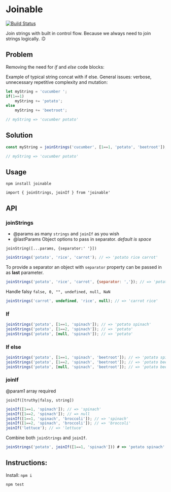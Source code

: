 # Joinable

[![Build Status](https://travis-ci.org/rkotze/joinable.svg?branch=master)](https://travis-ci.org/rkotze/joinable)

Join strings with built in control flow. Because we always need to join strings logically. :D

## Problem

Removing the need for _if_ and _else_ code blocks:

Example of typical string concat with if else. General issues: verbose, unnecessary repetitive complexity and mutation:

```JavaScript
let myString = 'cucumber ';
if(1==1)
	myString += 'potato';
else
	myString += 'beetroot';

// myString => 'cucumber potato'
```

## Solution

```JavaScript
const myString = joinStrings('cucumber', [1==1, 'potato', 'beetroot']);

// myString => 'cucumber potato'
```

## Usage

`npm install joinable`

`import { joinStrings, joinIf } from 'joinable'`

## API

### joinStrings

- @params as many `strings` and `joinIf` as you wish
- @lastParams Object options to pass in separator. _default is space_

`joinString([...params, {separator:' '}])`

```JavaScript
joinStrings('potato', 'rice', 'carrot'); // => 'potato rice carrot'
```

To provide a separator an object with `separator` property can be passed in as **last** parameter.

```JavaScript
joinStrings('potato', 'rice', 'carrot', {separator: ','}); // => 'potato,rice,carrot'
```

Handle falsy `false, 0, "", undefined, null, NaN`

```JavaScript
joinStrings('carrot', undefined, 'rice', null); // => 'carrot rice'
```

### If

```JavaScript
joinStrings('potato', [1==1, 'spinach']); // => 'potato spinach'
joinStrings('potato', [1==2, 'spinach']); // => 'potato'
joinStrings('potato', [null, 'spinach']); // => 'potato'
```

### If else

```JavaScript
joinStrings('potato', [1==1, 'spinach', 'beetroot']); // => 'potato spinach'
joinStrings('potato', [1==2, 'spinach', 'beetroot']); // => 'potato beetroot'
joinStrings('potato', [null, 'spinach', 'beetroot']); // => 'potato beetroot'
```

### joinIf

@param1 array required

`joinIf([truthy|falsy, string])`

```JavaScript
joinIf([1==1, 'spinach']); // => 'spinach'
joinIf([1==2, 'spinach']); // => null
joinIf([1==1, 'spinach', 'broccoli']); // => 'spinach'
joinIf([1==2, 'spinach', 'broccoli']); // => 'broccoli'
joinIf('lettuce'); // => 'lettuce'
```

Combine both `joinStrings` and `joinIf`.

```JavaScript
joinStrings('potato', joinIf([1==1, 'spinach'])) # => 'potato spinach'
```

## Instructions:

Install: `npm i`

`npm test`
